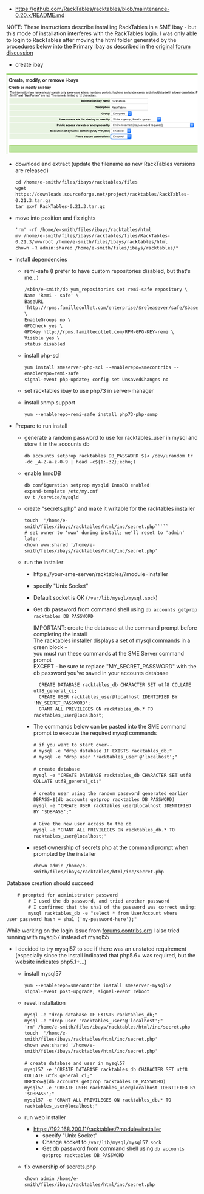 
* https://github.com/RackTables/racktables/blob/maintenance-0.20.x/README.md

NOTE: These instructions describe installing RackTables in a SME Ibay - but this mode of installation interferes with the RackTables login.  I was only able to login to RackTables after moving the html folder generated by the procedures below into the Primary Ibay as described in the [original forum discussion](https://forums.contribs.org/index.php/topic,54022.msg281933.html#msg281933)


* create ibay

![Create Ibay](https://raw.githubusercontent.com/mmccarn/smeserver/master/img/Screen%20Shot%202019-07-14%20at%208.33.23%20AM.png)

* download and extract (update the filename as new RackTables versions are released)
     
      cd /home/e-smith/files/ibays/racktables/files
      wget https://downloads.sourceforge.net/project/racktables/RackTables-0.21.3.tar.gz
      tar zxvf RackTables-0.21.3.tar.gz 

  
* move into position and fix rights

      'rm' -rf /home/e-smith/files/ibays/racktables/html
      mv /home/e-smith/files/ibays/racktables/files/RackTables-0.21.3/wwwroot /home/e-smith/files/ibays/racktables/html
      chown -R admin:shared /home/e-smith/files/ibays/racktables/*


* Install dependencies

  * remi-safe  (I prefer to have custom repositories disabled, but that's me...)

        /sbin/e-smith/db yum_repositories set remi-safe repository \
        Name 'Remi - safe' \
        BaseURL 'http://rpms.famillecollet.com/enterprise/$releasever/safe/$basearch/' \
        EnableGroups no \
        GPGCheck yes \
        GPGKey http://rpms.famillecollet.com/RPM-GPG-KEY-remi \
        Visible yes \
        status disabled


  * install php-scl 

        yum install smeserver-php-scl --enablerepo=smecontribs --enablerepo=remi-safe
        signal-event php-update; config set UnsavedChanges no


  * set racktables ibay to use php73 in server-manager
	
  * install snmp support

        yum --enablerepo=remi-safe install php73-php-snmp


* Prepare to run install
  * generate a random password to use for racktables_user in mysql and store it in the accounts db

        db accounts setprop racktables DB_PASSWORD $(< /dev/urandom tr -dc _A-Z-a-z-0-9 | head -c${1:-32};echo;)


  * enable InnoDB

        db configuration setprop mysqld InnoDB enabled
        expand-template /etc/my.cnf
        sv t /service/mysqld


  * create "secrets.php" and make it writable for the racktables installer

        touch  '/home/e-smith/files/ibays/racktables/html/inc/secret.php`````
        # set owner to 'www' during install; we'll reset to 'admin' later.
        chown www:shared '/home/e-smith/files/ibays/racktables/html/inc/secret.php'

  * run the installer
	  * https://your-sme-server/racktables/?module=installer
      * specify "Unix Socket" 
      * Default socket is OK (```/var/lib/mysql/mysql.sock```)
      * Get db password from command shell using ```db accounts getprop racktables DB_PASSWORD```
    
		IMPORTANT: create the database at the command prompt before completing the install<br>
		The racktables installer displays a set of mysql commands in a green block - <br>
		you must run these commands at the SME Server command prompt<br>
		   EXCEPT - be sure to replace "MY_SECRET_PASSWORD" with the db password you've saved in your accounts database
			  
			  CREATE DATABASE racktables_db CHARACTER SET utf8 COLLATE utf8_general_ci;
			  CREATE USER racktables_user@localhost IDENTIFIED BY 'MY_SECRET_PASSWORD';
			  GRANT ALL PRIVILEGES ON racktables_db.* TO racktables_user@localhost;

    * The commands below can be pasted into the SME command prompt to execute the required mysql commands
		
          # if you want to start over--
          # mysql -e "drop database IF EXISTS racktables_db;"
          # mysql -e "drop user 'racktables_user'@'localhost';"
          
          # create database
          mysql -e "CREATE DATABASE racktables_db CHARACTER SET utf8 COLLATE utf8_general_ci;"
           
          # create user using the random password generated earlier
          DBPASS=$(db accounts getprop racktables DB_PASSWORD)
          mysql -e "CREATE USER racktables_user@localhost IDENTIFIED BY '$DBPASS';"
           
          # Give the new user access to the db
          mysql -e "GRANT ALL PRIVILEGES ON racktables_db.* TO racktables_user@localhost;"
          
    * reset ownership of secrets.php at the command prompt when prompted by the installer
    
          chown admin /home/e-smith/files/ibays/racktables/html/inc/secret.php

Database creation should succeed

		# prompted for administrator password
			# I used the db password, and tried another password
			# I confirmed that the sha1 of the password was correct using:
			mysql racktables_db -e "select * from UserAccount where user_password_hash = sha1 ('my-password-here');"
			
While working on the login issue from [forums.contribs.org](https://forums.contribs.org/index.php?topic=54022) I also tried running with mysql57 instead of mysql55
* I decided to try mysql57 to see if there was an unstated requirement<br>(especially since the install indicated that php5.6+ was required, but the website indicates php5.1+...)


  * install mysql57<br>

        yum --enablerepo=smecontribs install smeserver-mysql57
        signal-event post-upgrade; signal-event reboot
	
  * reset installation
  
        mysql -e "drop database IF EXISTS racktables_db;"
        mysql -e "drop user 'racktables_user'@'localhost';"
        'rm' /home/e-smith/files/ibays/racktables/html/inc/secret.php
        touch  '/home/e-smith/files/ibays/racktables/html/inc/secret.php'
        chown www:shared '/home/e-smith/files/ibays/racktables/html/inc/secret.php'
        
        # create database and user in mysql57
        mysql57 -e "CREATE DATABASE racktables_db CHARACTER SET utf8 COLLATE utf8_general_ci;"
        DBPASS=$(db accounts getprop racktables DB_PASSWORD)
        mysql57 -e "CREATE USER racktables_user@localhost IDENTIFIED BY '$DBPASS';"
        mysql57 -e "GRANT ALL PRIVILEGES ON racktables_db.* TO racktables_user@localhost;"

  * run web installer
    * https://192.168.200.11/racktables/?module=installer
      * specify "Unix Socket" 
      * Change socket to ```/var/lib/mysql/mysql57.sock```
      * Get db password from command shell using ```db accounts getprop racktables DB_PASSWORD```
      
  * fix ownership of secrets.php

        chown admin /home/e-smith/files/ibays/racktables/html/inc/secret.php

		
